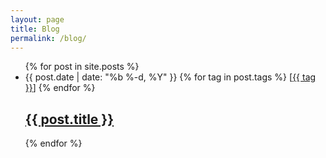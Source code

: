 ```yaml
---
layout: page
title: Blog
permalink: /blog/
---
```


<ul class="post-list">
	{% for post in site.posts %}
	<li>
    <span class="post-meta">
    	{{ post.date | date: "%b %-d, %Y" }}
    	{% for tag in post.tags %}
    	[<a href="/tag/{{tag}}/">{{ tag }}</a>]
    	{% endfor %}
    </span>
    <h2><a class="post-link" href="{{ post.url | prepend: site.baseurl }}">{{ post.title }}</a></h2>
    </li>
    {% endfor %}
</ul>